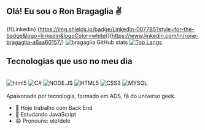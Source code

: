 ## Olá! Eu sou o Ron Bragaglia ✌️
{!{Linkedin} (https://img.shields.io/badge/LinkedIn-0077B5?style=for-the-badge&logo=linkedin&logoColor=white)}(https://www.linkedin.com/in/rone-bragaglia-a6aa60157/)
![bragaglia GitHub stats](https://github-readme-stats.vercel.app/api?username=Ronbragaglia&show_icons=true&theme=dracula)
[![Top Langs](https://github-readme-stats.vercel.app/api/top-langs/?username=Ronbragaglia)](https://github.com/Ronbragaglia/github-readme-stats)
## Tecnologias que uso no meu dia
<div style="display: inline_block"><br/>
<img align="center" alt="html5" src="https://img.shields.io/badge/JavaScript-F7DF1E?style=for-the-badge&logo=javascript&logoColor=black" />
<img align="center" alt="C#" src=https://img.shields.io/badge/C%23-239120?style=for-the-badge&logo=c-sharp&logoColor=white />
<img align="center" alt="NODE.JS" src=https://img.shields.io/badge/Node.js-43853D?style=for-the-badge&logo=node.js&logoColor=white />
<img align="center" alt="HTML5" src=https://img.shields.io/badge/HTML5-E34F26?style=for-the-badge&logo=html5&logoColor=white />
<img align="center" alt="CSS3" src=https://img.shields.io/badge/CSS3-1572B6?style=for-the-badge&logo=css3&logoColor=white />
<img align="center" alt="MYSQL" src=https://img.shields.io/badge/MySQL-00000F?style=for-the-badge&logo=mysql&logoColor=white />
</div><br/>
Apaixonado por tecnologia, formado em ADS, fã do universo geek.

- 🔭 Hoje trabalho com Back End
- 🌱 Estudando JavaScript
- 😄 Pronouns: ele/dele

